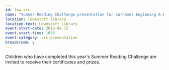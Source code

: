 ```yaml
---
id: low-src
name: "Summer Reading Challenge presentation for surnames beginning A-L"
location: lowestoft-library
location-text: Lowestoft Library
event-start-date: 2018-09-15
event-start-time: 1030
event-category: src-presentation
breadcrumb: y
---
```


Children who have completed this year's Summer Reading Challenge are invited to receive their certificates and prizes.
